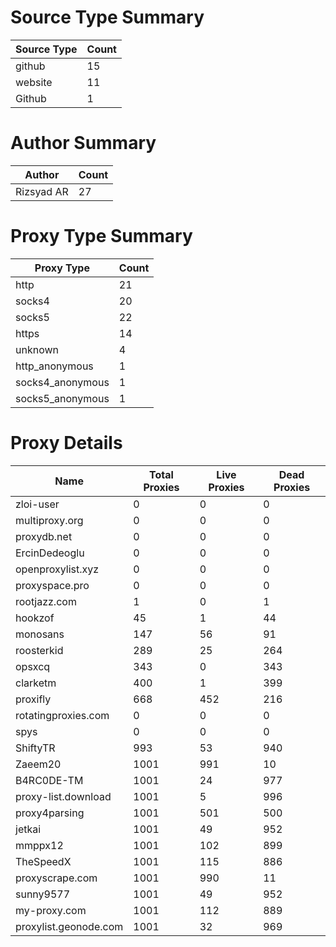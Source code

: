 # Source Type Summary

| Source Type | Count |
|-------------|-------|
| github | 15 |
| website | 11 |
| Github | 1 |


# Author Summary

| Author | Count |
|--------|-------|
| Rizsyad AR | 27 |


# Proxy Type Summary

| Proxy Type | Count |
|------------|-------|
| http | 21 |
| socks4 | 20 |
| socks5 | 22 |
| https | 14 |
| unknown | 4 |
| http_anonymous | 1 |
| socks4_anonymous | 1 |
| socks5_anonymous | 1 |


# Proxy Details

| Name | Total Proxies | Live Proxies | Dead Proxies |
|------|---------------|--------------|---------------|
| zloi-user | 0 | 0 | 0 |
| multiproxy.org | 0 | 0 | 0 |
| proxydb.net | 0 | 0 | 0 |
| ErcinDedeoglu | 0 | 0 | 0 |
| openproxylist.xyz | 0 | 0 | 0 |
| proxyspace.pro | 0 | 0 | 0 |
| rootjazz.com | 1 | 0 | 1 |
| hookzof | 45 | 1 | 44 |
| monosans | 147 | 56 | 91 |
| roosterkid | 289 | 25 | 264 |
| opsxcq | 343 | 0 | 343 |
| clarketm | 400 | 1 | 399 |
| proxifly | 668 | 452 | 216 |
| rotatingproxies.com | 0 | 0 | 0 |
| spys | 0 | 0 | 0 |
| ShiftyTR | 993 | 53 | 940 |
| Zaeem20 | 1001 | 991 | 10 |
| B4RC0DE-TM | 1001 | 24 | 977 |
| proxy-list.download | 1001 | 5 | 996 |
| proxy4parsing | 1001 | 501 | 500 |
| jetkai | 1001 | 49 | 952 |
| mmppx12 | 1001 | 102 | 899 |
| TheSpeedX | 1001 | 115 | 886 |
| proxyscrape.com | 1001 | 990 | 11 |
| sunny9577 | 1001 | 49 | 952 |
| my-proxy.com | 1001 | 112 | 889 |
| proxylist.geonode.com | 1001 | 32 | 969 |
